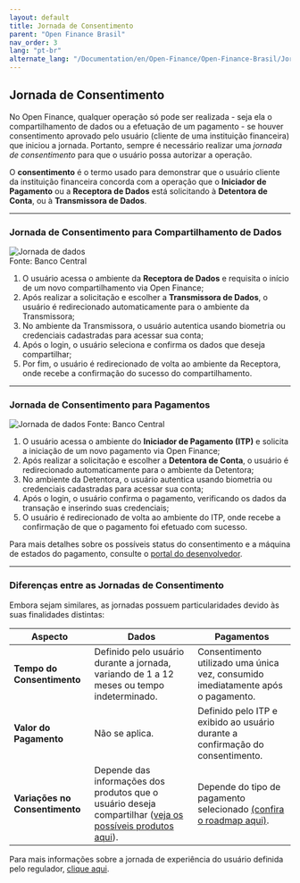 ```yaml
---
layout: default
title: Jornada de Consentimento
parent: "Open Finance Brasil"
nav_order: 3
lang: "pt-br"
alternate_lang: "/Documentation/en/Open-Finance/Open-Finance-Brasil/JornadaConsentimento/OFB-JornadaConsentimento/"
---
```


## Jornada de Consentimento

No Open Finance, qualquer operação só pode ser realizada - seja ela o compartilhamento de dados ou a efetuação de um pagamento - se houver consentimento aprovado pelo usuário (cliente de uma instituição financeira) que iniciou a jornada. Portanto, sempre é necessário realizar uma *jornada de consentimento* para que o usuário possa autorizar a operação.

O **consentimento** é o termo usado para demonstrar que o usuário cliente da instituição financeira concorda com a operação que o **Iniciador de Pagamento** ou a **Receptora de Dados** está solicitando à **Detentora de Conta**, ou à **Transmissora de Dados**.

---

### Jornada de Consentimento para Compartilhamento de Dados

![Jornada de dados](./images/jornada_dados.png)  
Fonte: Banco Central

1. O usuário acessa o ambiente da **Receptora de Dados** e requisita o início de um novo compartilhamento via Open Finance;
2. Após realizar a solicitação e escolher a **Transmissora de Dados**, o usuário é redirecionado automaticamente para o ambiente da Transmissora;
3. No ambiente da Transmissora, o usuário autentica usando biometria ou credenciais cadastradas para acessar sua conta;
4. Após o login, o usuário seleciona e confirma os dados que deseja compartilhar;
5. Por fim, o usuário é redirecionado de volta ao ambiente da Receptora, onde recebe a confirmação do sucesso do compartilhamento.

---

### Jornada de Consentimento para Pagamentos

![Jornada de dados](./images/jornada_pgtos.png)
Fonte: Banco Central

1. O usuário acessa o ambiente do **Iniciador de Pagamento (ITP)** e solicita a iniciação de um novo pagamento via Open Finance;
2. Após realizar a solicitação e escolher a **Detentora de Conta**, o usuário é redirecionado automaticamente para o ambiente da Detentora;
3. No ambiente da Detentora, o usuário autentica usando biometria ou credenciais cadastradas para acessar sua conta;
4. Após o login, o usuário confirma o pagamento, verificando os dados da transação e inserindo suas credenciais;
5. O usuário é redirecionado de volta ao ambiente do ITP, onde recebe a confirmação de que o pagamento foi efetuado com sucesso.

Para mais detalhes sobre os possíveis status do consentimento e a máquina de estados do pagamento, consulte o [portal do desenvolvedor](https://openfinancebrasil.atlassian.net/wiki/spaces/OF/pages/347078805/M+quina+de+Estados+-+v4.0.0+-+SV+Pagamentos).

---

### Diferenças entre as Jornadas de Consentimento

Embora sejam similares, as jornadas possuem particularidades devido às suas finalidades distintas:

| **Aspecto**            | **Dados**                                                                                     | **Pagamentos**                                                                        |
|-------------------------|-----------------------------------------------------------------------------------------------|---------------------------------------------------------------------------------------|
| **Tempo do Consentimento** | Definido pelo usuário durante a jornada, variando de 1 a 12 meses ou tempo indeterminado.    | Consentimento utilizado uma única vez, consumido imediatamente após o pagamento.      |
| **Valor do Pagamento**    | Não se aplica.                                                                              | Definido pelo ITP e exibido ao usuário durante a confirmação do consentimento.        |
| **Variações no Consentimento** | Depende das informações dos produtos que o usuário deseja compartilhar ([veja os possíveis produtos aqui](../PerfisOFB/OOF-Transmissor.html)). | Depende do tipo de pagamento selecionado [(confira o roadmap aqui)](../PerfisOFB/OFB-Detentor.html).              |

Para mais informações sobre a jornada de experiência do usuário definida pelo regulador, [clique aqui](https://openfinancebrasil.atlassian.net/wiki/spaces/OF/pages/17378535/Guia+de+Experi+ncia+do+Usu+rio).
